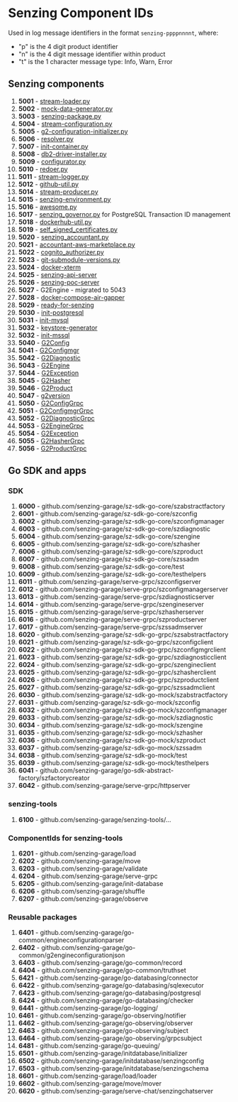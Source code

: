 # Senzing Component IDs

Used in log message identifiers in the format `senzing-ppppnnnnt`, where:

- "p" is the 4 digit product identifier
- "n" is the 4 digit message identifier within product
- "t" is the 1 character message type: Info, Warn, Error

## Senzing components

1. **5001** - [stream-loader.py](https://github.com/senzing-garage/stream-loader/blob/main/stream-loader.py)
1. **5002** - [mock-data-generator.py](https://github.com/senzing-garage/mock-data-generator/blob/main/mock-data-generator.py)
1. **5003** - [senzing-package.py](https://github.com/senzing-garage/senzing-package/blob/main/senzing-package.py)
1. **5004** - [stream-configuration.py](https://github.com/senzing-garage/stream-configuration/blob/main/stream-configuration.py)
1. **5005** - [g2-configuration-initializer.py](https://github.com/senzing-garage/g2-configuration-initializer/blob/main/g2-configuration-initializer.py)
1. **5006** - [resolver.py](https://github.com/senzing-garage/resolver/blob/main/resolver.py)
1. **5007** - [init-container.py](https://github.com/senzing-garage/docker-init-container/blob/main/init-container.py)
1. **5008** - [db2-driver-installer.py](https://github.com/senzing-garage/docker-db2-driver-installer/blob/main/db2-driver-installer.py)
1. **5009** - [configurator.py](https://github.com/senzing-garage/configurator/blob/main/configurator.py)
1. **5010** - [redoer.py](https://github.com/senzing-garage/redoer/blob/main/redoer.py)
1. **5011** - [stream-logger.py](https://github.com/senzing-garage/stream-logger/blob/main/stream-logger.py)
1. **5012** - [github-util.py](https://github.com/senzing-garage/github-util/blob/main/github-util.py)
1. **5014** - [stream-producer.py](https://github.com/senzing-garage/stream-producer/blob/main/stream-producer.py)
1. **5015** - [senzing-environment.py](https://github.com/senzing-garage/stream-producer/blob/main/senzing-environment.py)
1. **5016** - [awesome.py](https://github.com/senzing-garage/awesome/blob/main/awesome.py)
1. **5017** - [senzing_governor.py](https://github.com/senzing-garage/governor-postgresql-transaction-id/blob/main/senzing_governor.py) for PostgreSQL Transaction ID management
1. **5018** - [dockerhub-util.py](https://github.com/senzing-garage/dockerhub-util/blob/main/dockerhub-util.py)
1. **5019** - [self_signed_certificates.py](https://github.com/senzing-garage/aws-lambda-self-signed-certificates/blob/main/self_signed_certificates.py)
1. **5020** - [senzing_accountant.py](https://github.com/senzing-garage/accountant-aws-marketplace)
1. **5021** - [accountant-aws-marketplace.py](https://github.com/senzing-garage/accountant-aws-marketplace)
1. **5022** - [cognito_authorizer.py](https://github.com/senzing-garage/aws-lambda-cognito-authorizer/blob/main/cognito_authorizer.py)
1. **5023** - [git-submodule-versions.py](https://github.com/senzing-garage/g2-python/blob/main/bin/github-submodule-versions.py)
1. **5024** - [docker-xterm](https://github.com/senzing-garage/docker-xterm)
1. **5025** - [senzing-api-server](https://github.com/senzing-garage/senzing-api-server)
1. **5026** - [senzing-poc-server](https://github.com/senzing-garage/senzing-poc-server)
1. **5027** - G2Engine - migrated to 5043
1. **5028** - [docker-compose-air-gapper](https://github.com/senzing-garage/docker-compose-air-gapper)
1. **5029** - [ready-for-senzing](https://github.com/senzing-garage/ready-for-senzing)
1. **5030** - [init-postgresql](https://github.com/senzing-garage/init-postgresql)
1. **5031** - [init-mysql](https://github.com/senzing-garage/init-mysql)
1. **5032** - [keystore-generator](https://github.com/senzing-garage/keystore-generator)
1. **5032** - [init-mssql](https://github.com/senzing-garage/init-mssql)
1. **5040** - [G2Config](https://github.com/senzing-garage/g2-sdk-python/blob/main/src/senzing-garage/g2config.py)
1. **5041** - [G2Configmgr](https://github.com/senzing-garage/g2-sdk-python/blob/main/src/senzing-garage/g2configmgr.py)
1. **5042** - [G2Diagnostic](https://github.com/senzing-garage/g2-sdk-python/blob/main/src/senzing-garage/g2diagnostic.py)
1. **5043** - [G2Engine](https://github.com/senzing-garage/g2-sdk-python/blob/main/src/senzing-garage/g23ngine.py)
1. **5044** - [G2Exception](https://github.com/senzing-garage/g2-sdk-python/blob/main/src/senzing-garage/g23xception.py)
1. **5045** - [G2Hasher](https://github.com/senzing-garage/g2-sdk-python/blob/main/src/senzing-garage/g2hasher.py)
1. **5046** - [G2Product](https://github.com/senzing-garage/g2-sdk-python/blob/main/src/senzing-garage/g2product.py)
1. **5047** - [g2version](https://github.com/senzing-garage/g2-sdk-python/blob/main/src/senzing-garage/g2version.py)
1. **5050** - [G2ConfigGrpc](https://github.com/senzing-garage/g2-sdk-python/blob/main/src/senzing-garage/g2config_grpc.py)
1. **5051** - [G2ConfigmgrGrpc](https://github.com/senzing-garage/g2-sdk-python/blob/main/src/senzing-garage/g2configmgr_grpc.py)
1. **5052** - [G2DiagnosticGrpc](https://github.com/senzing-garage/g2-sdk-python/blob/main/src/senzing-garage/g2diagnostic_grpc.py)
1. **5053** - [G2EngineGrpc](https://github.com/senzing-garage/g2-sdk-python/blob/main/src/senzing-garage/g2engine_grpc.py)
1. **5054** - [G2Exception](https://github.com/senzing-garage/g2-sdk-python/blob/main/src/senzing-garage/g2exception._grpcpy)
1. **5055** - [G2HasherGrpc](https://github.com/senzing-garage/g2-sdk-python/blob/main/src/senzing-garage/g2hasher_grpc.py)
1. **5056** - [G2ProductGrpc](https://github.com/senzing-garage/g2-sdk-python/blob/main/src/senzing-garage/g2product_grpc.py)

## Go SDK and apps

### SDK

1. **6000** - github.com/senzing-garage/sz-sdk-go-core/szabstractfactory
1. **6001** - github.com/senzing-garage/sz-sdk-go-core/szconfig
1. **6002** - github.com/senzing-garage/sz-sdk-go-core/szconfigmanager
1. **6003** - github.com/senzing-garage/sz-sdk-go-core/szdiagnostic
1. **6004** - github.com/senzing-garage/sz-sdk-go-core/szengine
1. **6005** - github.com/senzing-garage/sz-sdk-go-core/szhasher
1. **6006** - github.com/senzing-garage/sz-sdk-go-core/szproduct
1. **6007** - github.com/senzing-garage/sz-sdk-go-core/szssadm
1. **6008** - github.com/senzing-garage/sz-sdk-go-core/test
1. **6009** - github.com/senzing-garage/sz-sdk-go-core/testhelpers
1. **6011** - github.com/senzing-garage/serve-grpc/szconfigserver
1. **6012** - github.com/senzing-garage/serve-grpc/szconfigmanagerserver
1. **6013** - github.com/senzing-garage/serve-grpc/szdiagnosticserver
1. **6014** - github.com/senzing-garage/serve-grpc/szengineserver
1. **6015** - github.com/senzing-garage/serve-grpc/szhasherserver
1. **6016** - github.com/senzing-garage/serve-grpc/szproductserver
1. **6017** - github.com/senzing-garage/serve-grpc/szssadmserver
1. **6020** - github.com/senzing-garage/sz-sdk-go-grpc/szsabstractfactory
1. **6021** - github.com/senzing-garage/sz-sdk-go-grpc/szconfigclient
1. **6022** - github.com/senzing-garage/sz-sdk-go-grpc/szconfigmgrclient
1. **6023** - github.com/senzing-garage/sz-sdk-go-grpc/szdiagnosticclient
1. **6024** - github.com/senzing-garage/sz-sdk-go-grpc/szengineclient
1. **6025** - github.com/senzing-garage/sz-sdk-go-grpc/szhasherclient
1. **6026** - github.com/senzing-garage/sz-sdk-go-grpc/szproductclient
1. **6027** - github.com/senzing-garage/sz-sdk-go-grpc/szssadmclient
1. **6030** - github.com/senzing-garage/sz-sdk-go-mock/szabstractfactory
1. **6031** - github.com/senzing-garage/sz-sdk-go-mock/szconfig
1. **6032** - github.com/senzing-garage/sz-sdk-go-mock/szconfigmanager
1. **6033** - github.com/senzing-garage/sz-sdk-go-mock/szdiagnostic
1. **6034** - github.com/senzing-garage/sz-sdk-go-mock/szengine
1. **6035** - github.com/senzing-garage/sz-sdk-go-mock/szhasher
1. **6036** - github.com/senzing-garage/sz-sdk-go-mock/szproduct
1. **6037** - github.com/senzing-garage/sz-sdk-go-mock/szssadm
1. **6038** - github.com/senzing-garage/sz-sdk-go-mock/test
1. **6039** - github.com/senzing-garage/sz-sdk-go-mock/testhelpers
1. **6041** - github.com/senzing-garage/go-sdk-abstract-factory/szfactorycreator
1. **6042** - github.com/senzing-garage/serve-grpc/httpserver

### senzing-tools

1. **6100** - github.com/senzing-garage/senzing-tools/...

### ComponentIds for senzing-tools

1. **6201** - github.com/senzing-garage/load
1. **6202** - github.com/senzing-garage/move
1. **6203** - github.com/senzing-garage/validate
1. **6204** - github.com/senzing-garage/serve-grpc
1. **6205** - github.com/senzing-garage/init-database
1. **6206** - github.com/senzing-garage/shuffle
1. **6207** - github.com/senzing-garage/observe

### Reusable packages

1. **6401** - github.com/senzing-garage/go-common/engineconfigurationparser
1. **6402** - github.com/senzing-garage/go-common/g2engineconfigurationjson
1. **6403** - github.com/senzing-garage/go-common/record
1. **6404** - github.com/senzing-garage/go-common/truthset
1. **6421** - github.com/senzing-garage/go-databasing/connector
1. **6422** - github.com/senzing-garage/go-databasing/sqlexecutor
1. **6423** - github.com/senzing-garage/go-databasing/postgresql
1. **6424** - github.com/senzing-garage/go-databasing/checker
1. **6441** - github.com/senzing-garage/go-logging/
1. **6461** - github.com/senzing-garage/go-observing/notifier
1. **6462** - github.com/senzing-garage/go-observing/observer
1. **6463** - github.com/senzing-garage/go-observing/subject
1. **6464** - github.com/senzing-garage/go-observing/grpcsubject
1. **6481** - github.com/senzing-garage/go-queuing/
1. **6501** - github.com/senzing-garage/initdatabase/initializer
1. **6502** - github.com/senzing-garage/initdatabase/senzingconfig
1. **6503** - github.com/senzing-garage/initdatabase/senzingschema
1. **6601** - github.com/senzing-garage/load/loader
1. **6602** - github.com/senzing-garage/move/mover
1. **6620** - github.com/senzing-garage/serve-chat/senzingchatserver
